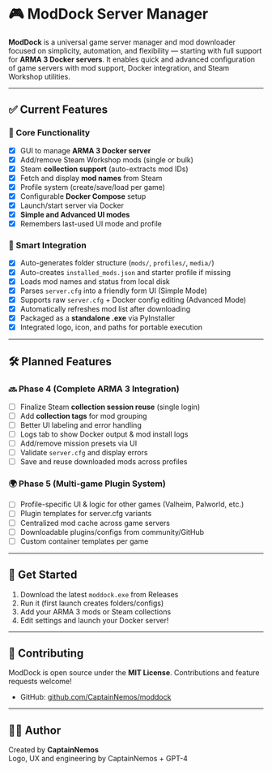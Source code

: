 
# 🎮 ModDock Server Manager

**ModDock** is a universal game server manager and mod downloader focused on simplicity, automation, and flexibility — starting with full support for **ARMA 3 Docker servers**. It enables quick and advanced configuration of game servers with mod support, Docker integration, and Steam Workshop utilities.

---

## ✅ Current Features

### 🧩 Core Functionality
- [x] GUI to manage **ARMA 3 Docker server**
- [x] Add/remove Steam Workshop mods (single or bulk)
- [x] Steam **collection support** (auto-extracts mod IDs)
- [x] Fetch and display **mod names** from Steam
- [x] Profile system (create/save/load per game)
- [x] Configurable **Docker Compose** setup
- [x] Launch/start server via Docker
- [x] **Simple and Advanced UI modes**
- [x] Remembers last-used UI mode and profile

### 🧠 Smart Integration
- [x] Auto-generates folder structure (`mods/`, `profiles/`, `media/`)
- [x] Auto-creates `installed_mods.json` and starter profile if missing
- [x] Loads mod names and status from local disk
- [x] Parses `server.cfg` into a friendly form UI (Simple Mode)
- [x] Supports raw `server.cfg` + Docker config editing (Advanced Mode)
- [x] Automatically refreshes mod list after downloading
- [x] Packaged as a **standalone .exe** via PyInstaller
- [x] Integrated logo, icon, and paths for portable execution

---

## 🛠️ Planned Features

### 🔜 Phase 4 (Complete ARMA 3 Integration)
- [ ] Finalize Steam **collection session reuse** (single login)
- [ ] Add **collection tags** for mod grouping
- [ ] Better UI labeling and error handling
- [ ] Logs tab to show Docker output & mod install logs
- [ ] Add/remove mission presets via UI
- [ ] Validate `server.cfg` and display errors
- [ ] Save and reuse downloaded mods across profiles

### 🌍 Phase 5 (Multi-game Plugin System)
- [ ] Profile-specific UI & logic for other games (Valheim, Palworld, etc.)
- [ ] Plugin templates for server.cfg variants
- [ ] Centralized mod cache across game servers
- [ ] Downloadable plugins/configs from community/GitHub
- [ ] Custom container templates per game

---

## 🚀 Get Started

1. Download the latest `moddock.exe` from Releases
2. Run it (first launch creates folders/configs)
3. Add your ARMA 3 mods or Steam collections
4. Edit settings and launch your Docker server!

---

## 🤝 Contributing

ModDock is open source under the **MIT License**. Contributions and feature requests welcome!

- GitHub: [github.com/CaptainNemos/moddock](https://github.com/CaptainNemos/moddock)

---

## 🧑‍💻 Author

Created by **CaptainNemos**  
Logo, UX and engineering by CaptainNemos + GPT-4

